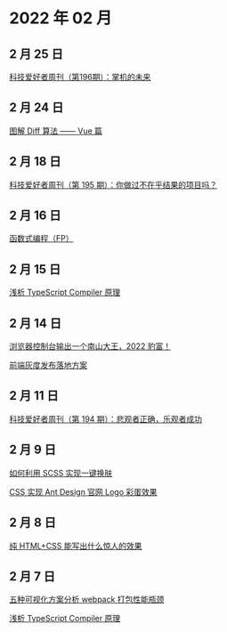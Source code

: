 # 2022 年 02 月

## 2 月 25 日

[科技爱好者周刊（第196期）：掌机的未来](https://mp.weixin.qq.com/s/obkC-uiQSl9XwXWDqC4NdQ) <Badge type="tip" text="周刊" />

## 2 月 24 日

[图解 Diff 算法 —— Vue 篇](https://mp.weixin.qq.com/s/EPdyIknopgzO6CsW_X8c1g) <Badge type="tip" text="技术" />

## 2 月 18 日

[科技爱好者周刊（第 195 期）：你做过不在乎结果的项目吗？](https://github.com/ruanyf/weekly/blob/master/docs/issue-195.md) <Badge type="tip" text="周刊" />

## 2 月 16 日

[函数式编程（FP）](https://mp.weixin.qq.com/s/ttQy_v-_QBKjcz2LPZvfNQ) <Badge type="tip" text="技术" />

## 2 月 15 日

[浅析 TypeScript Compiler 原理](https://mp.weixin.qq.com/s/MuzJ7vVBY81lFn3OwMrBow) <Badge type="tip" text="技术" />

## 2 月 14 日

[浏览器控制台输出一个南山大王，2022 豹富！](https://juejin.cn/post/7062324636825944077) <Badge type="tip" text="技术" />

[前端灰度发布落地方案](https://mp.weixin.qq.com/s/Gx2muPw2T9zYCdBPzIbzbg) <Badge type="tip" text="技术" />

## 2 月 11 日

[科技爱好者周刊（第 194 期）：悲观者正确，乐观者成功](https://github.com/ruanyf/weekly/blob/master/docs/issue-194.md) <Badge type="tip" text="周刊" />

## 2 月 9 日

[如何利用 SCSS 实现一键换肤](https://mp.weixin.qq.com/s/oLQltRUD1wdlHkrzOuTRyQ) <Badge type="tip" text="技术" />

[CSS 实现 Ant Design 官网 Logo 彩蛋效果](https://mp.weixin.qq.com/s/_Sflqji9qU2Etp0nyQBNsg) <Badge type="tip" text="技术" />

## 2 月 8 日

[纯 HTML+CSS 能写出什么惊人的效果](https://mp.weixin.qq.com/s/OHKVkUmbaDQ0ldE7Hfxf0g) <Badge type="tip" text="技术" />

## 2 月 7 日

[五种可视化方案分析 webpack 打包性能瓶颈](https://juejin.cn/post/6844904056985485320) <Badge type="tip" text="技术" />

[浅析 TypeScript Compiler 原理](https://mp.weixin.qq.com/s/MuzJ7vVBY81lFn3OwMrBow) <Badge type="tip" text="技术" />

